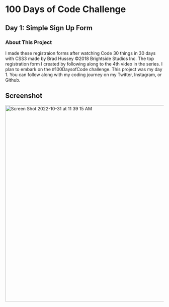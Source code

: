 # 100 Days of Code Challenge
## Day 1: Simple Sign Up Form

### About This Project
I made these registraion forms after watching Code 30 things in 30 days with CSS3 made by Brad Hussey ©2018 Brightside Studios Inc. The top registration form I created by following along to the 4th video in the series. I plan to embark on the #100DaysofCode challenge. This project was my day 1. You can follow along with my coding journey on my Twitter, Instagram, or Github.

## Screenshot

<img width="623" alt="Screen Shot 2022-10-31 at 11 39 15 AM" src="https://user-images.githubusercontent.com/54489152/199073358-602522fc-6e63-4229-8cc7-af8b7a66257f.png">
